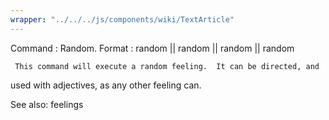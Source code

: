 ```yaml
---
wrapper: "../../../js/components/wiki/TextArticle"
---
```

Command : Random.
Format  : random || random <who> || random <who> <adj> || random <adj>

     This command will execute a random feeling.  It can be directed, and 
used with adjectives, as any other feeling can.

See also: feelings
